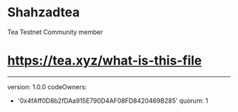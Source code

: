 # Shahzadtea
Tea Testnet Community member
# https://tea.xyz/what-is-this-file
---
version: 1.0.0
codeOwners:
  - '0x4fAff0D8b2fDAa915E790D4AF08FD8420469B285'
quorum: 1

